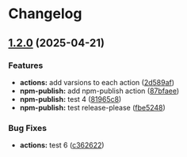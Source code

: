 # Changelog

## [1.2.0](https://github.com/MapColonies/actions/compare/npm-publish-v1.1.1...npm-publish-v1.2.0) (2025-04-21)


### Features

* **actions:** add varsions to each action ([2d589af](https://github.com/MapColonies/actions/commit/2d589af3406a8b5fe203f7ff26dce495867de7a8))
* **npm-publish:** add npm-publish action ([87bfaee](https://github.com/MapColonies/actions/commit/87bfaee0fe7a79e3f0e638eae454d175be309a18))
* **npm-publish:** test 4 ([81965c8](https://github.com/MapColonies/actions/commit/81965c8323ff75551cf220991863e8a8103fa2aa))
* **npm-publish:** test release-please ([fbe5248](https://github.com/MapColonies/actions/commit/fbe5248b909e026106902554d9eb2502ff2fda04))


### Bug Fixes

* **actions:** test 6 ([c362622](https://github.com/MapColonies/actions/commit/c36262249e5ce1710a5b7d2567975003d2d54d68))
